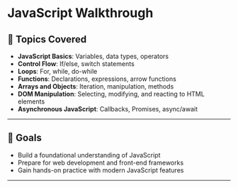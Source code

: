 # JavaScript Walkthrough

## 🧠 Topics Covered

- **JavaScript Basics**: Variables, data types, operators
- **Control Flow**: If/else, switch statements
- **Loops**: For, while, do-while
- **Functions**: Declarations, expressions, arrow functions
- **Arrays and Objects**: Iteration, manipulation, methods
- **DOM Manipulation**: Selecting, modifying, and reacting to HTML elements
- **Asynchronous JavaScript**: Callbacks, Promises, async/await

---
## 🎯 Goals

- Build a foundational understanding of JavaScript
- Prepare for web development and front-end frameworks
- Gain hands-on practice with modern JavaScript features

---

